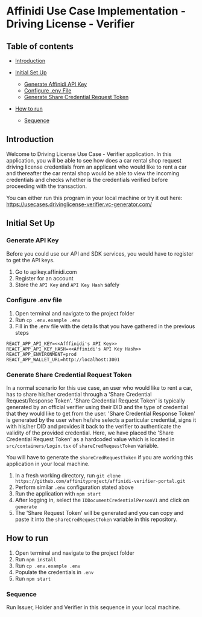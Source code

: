 # Affinidi Use Case Implementation - Driving License - Verifier

## Table of contents

- [Introduction](#introduction)
- [Initial Set Up](#how-to-setup)

  - [Generate Affinidi API Key](#generate-api-key)
  - [Configure .env File](#configure-.env-file)
  - [Generate Share Credential Request Token](#generate-share-credential-request-token)

- [How to run](#how-to-run)
  - [Sequence](#sequence)

## Introduction

Welcome to Driving License Use Case - Verifier application. In this application, you will be able to see how does a car rental shop request driving license credentials from an applicant who would like to rent a car and thereafter the car rental shop would be able to view the incoming credentials and checks whether is the credentials verified before proceeding with the transaction.

You can either run this program in your local machine or try it out here: https://usecases.drivinglicense-verifier.vc-generator.com/

## Initial Set Up

### Generate API Key

Before you could use our API and SDK services, you would have to register to get the API keys.

1. Go to apikey.affinidi.com
2. Register for an account
3. Store the `API Key` and `API Key Hash` safely

### Configure .env file

1. Open terminal and navigate to the project folder
2. Run `cp .env.example .env`
3. Fill in the .env file with the details that you have gathered in the previous steps

```
REACT_APP_API_KEY=<<Afffinidi's API Key>>
REACT_APP_API_KEY_HASH=<<Affinidi's API Key Hash>>
REACT_APP_ENVIRONMENT=prod
REACT_APP_WALLET_URL=http://localhost:3001
```

### Generate Share Credential Request Token

In a normal scenario for this use case, an user who would like to rent a car, has to share his/her credential through a 'Share Credential Request/Response Token'. 'Share Credential Request Token' is typically generated by an official verifier using their DID and the type of credential that they would like to get from the user. 'Share Credential Response Token' is generated by the user when he/she selects a particular credential, signs it with his/her DID and provides it back to the verifier to authenticate the validity of the provided credential. Here, we have placed the 'Share Credential Request Token' as a hardcoded value which is located in `src/containers/Login.tsx` of `shareCredRequestToken` variable.

You will have to generate the `shareCredRequestToken` if you are working this application in your local machine.

1. In a fresh working directory, run `git clone https://github.com/affinityproject/affinidi-verifier-portal.git`
2. Perform similar `.env` configuration stated above
3. Run the application with `npm start`
4. After logging in, select the `IDDocumentCredentialPersonV1` and click on `generate`
5. The 'Share Request Token' will be generated and you can copy and paste it into the `shareCredRequestToken` variable in this repository.

## How to run

1. Open terminal and navigate to the project folder
2. Run `npm install`
3. Run `cp .env.example .env`
4. Populate the credentials in `.env`
5. Run `npm start`

### Sequence

Run Issuer, Holder and Verifier in this sequence in your local machine.
